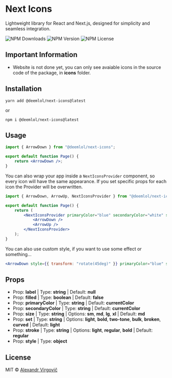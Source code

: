 # Next Icons

Lightweight library for React and Next.js, designed for simplicity and seamless integration.

![NPM Downloads](https://img.shields.io/npm/d18m/@deemlol/next-icons)
![NPM Version](https://img.shields.io/npm/v/@deemlol/next-icons)
![NPM License](https://img.shields.io/npm/l/@deemlol/next-icons)

## Important Information

- Website is not done yet, you can only see avaiable icons in the source code of the package, in **icons** folder.

## Installation

    yarn add @deemlol/next-icons@latest

or

    npm i @deemlol/next-icons@latest

## Usage

```jsx
import { ArrowDown } from "@deemlol/next-icons";

export default function Page() {
	return <ArrowDown />;
}
```

You can also wrap your app inside a `NextIconsProvider` component, so every icon will have the same appearance. If you set specific props for each icon the Provider will be overwritten.

```jsx
import { ArrowDown, ArrowUp, NextIconsProvider } from "@deemlol/next-icons";

export default function Page() {
	return (
		<NextIconsProvider primaryColor="blue" secondaryColor="white" size="xl" stroke="bold" set="bulk">
			<ArrowDown />
			<ArrowUp />
		</NextIconsProvider>
	);
}
```

You can also use custom style, if you want to use some effect or something...

```jsx
<ArrowDown style={{ transform: "rotate(45deg)" }} primaryColor="blue" secondaryColor="white" size="xl" stroke="bold" set="bulk" />
```

## Props

- Prop: **label** | Type: **string** | Default: **null**
- Prop: **filled** | Type: **boolean** | Default: **false**
- Prop: **primaryColor** | Type: **string** | Default: **currentColor**
- Prop: **secondaryColor** | Type: **string** | Default: **currentColor**
- Prop: **size** | Type: **string** | Options: **sm**, **md**, **lg**, **xl** | Default: **md**
- Prop: **set** | Type: **string** | Options: **light**, **bold**, **two-tone**, **bulk**, **broken**, **curved** | Default: **light**
- Prop: **stroke** | Type: **string** | Options: **light**, **regular**, **bold** | Default: **regular**
- Prop: **style** | Type: **object**

## License

MIT © [Alexandr Virgovič](https://github.com/devdeem)
